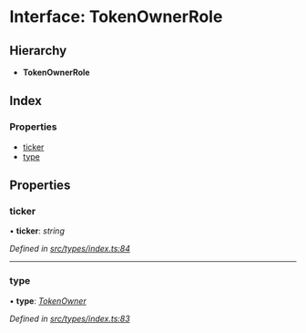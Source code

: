 # Interface: TokenOwnerRole

## Hierarchy

* **TokenOwnerRole**

## Index

### Properties

* [ticker](tokenownerrole.md#ticker)
* [type](tokenownerrole.md#type)

## Properties

###  ticker

• **ticker**: *string*

*Defined in [src/types/index.ts:84](https://github.com/PolymathNetwork/polymesh-sdk/blob/35ecc64/src/types/index.ts#L84)*

___

###  type

• **type**: *[TokenOwner](../enums/roletype.md#tokenowner)*

*Defined in [src/types/index.ts:83](https://github.com/PolymathNetwork/polymesh-sdk/blob/35ecc64/src/types/index.ts#L83)*

